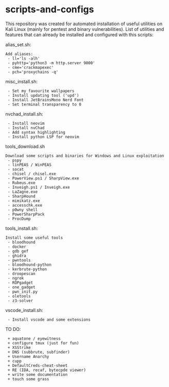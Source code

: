 # scripts-and-configs
This repository was created for automated installation of useful utilities on Kali Linux (mainly for pentest and binary vulnerabilities).
List of utilities and features that can already be installed and configured with this scripts:

alias_set.sh:
```
Add aliases:
 - ll='ls -alh'
 - pyhttp='python3 -m http.server 9000'
 - cme='crackmapexec'
 - pch='proxychains -q'
```

misc_install.sh:
```
 - Set my favourite wallpapers
 - Install updating tool ('upd')
 - Install JetBrainsMono Nerd Font
 - Set terminal transparency to 0
```

nvchad_install.sh:
```
 - Install neovim
 - Install nvChad
 - Add syntax highlighting
 - Install python LSP for neovim
```

tools_download.sh
```
Download some scripts and binaries for Windows and Linux exploitation
 - pspy
 - linPEAS / WinPEAS
 - socat
 - chisel / chisel.exe
 - PowerView.ps1 / SharpView.exe
 - Rubeus.exe
 - Inveigh.ps1 / Inveigh.exe
 - LaZagne.exe
 - SharpHound
 - mimikatz.exe
 - accesschk.exe
 - p0wny shell
 - PowerSharpPack
 - ProcDump
```

tools_install.sh:
```
Install some useful tools
 - bloodhound
 - docker
 - gdb gef
 - ghidra
 - pwntools
 - bloodhound-python
 - kerbrute-python
 - droopescan
 - ngrok
 - ROPgadget
 - one_gadget
 - pwn_init.py
 - oletools
 - z3-solver
```

vscode_install.sh:
```
 - Install vscode and some extensions
```

TO DO:
```
 + aquatone / eyewitness
 + configure tmux (just for fun)
 + XSStrike
 + DNS (subbrute, subfinder)
 + Username Anarchy
 + cupp
 + DefaultCreds-cheat-sheet
 + RE (IDA, recaf, bytecpde viewer)
 + write some documentation
 + touch some grass
```
